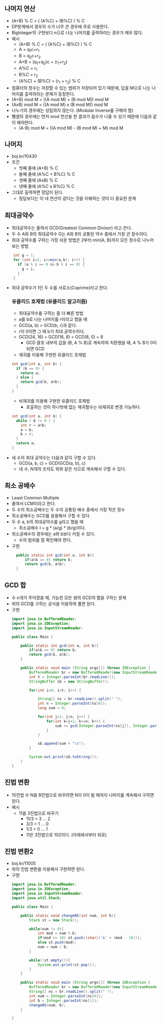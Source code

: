 ## 나머지 연산
- (A+B) % C = ( (A%C) + (B%C) ) % C
- DP문제에서 경우의 수가 너무 큰 경우에 주로 사용한다. 
- BigInteger의 구현보다 n으로 나눈 나머지를 출력하라는 경우가 매우 많다.
- 예시
	- (A+B) % C = ( (A%C) + (B%C) ) % C
	- A = q<sub>1</sub>c+r<sub>1</sub>
    - B = q<sub>2</sub>c+r<sub>2</sub>
    - A+B = (q<sub>1</sub>+q<sub>2</sub>)c + (r<sub>1</sub>+r<sub>2</sub>)
    - A%C = r<sub>1</sub>
    - B%C = r<sub>2</sub>
    - (A%C) + (B%C) = (r<sub>1</sub> + r<sub>2</sub>) % C
- 컴퓨터의 정수는 저장할 수 있는 범위가 저장되어 있기 때문에, 답을 M으로 나눈 나머지를 출력하라는 문제가 등장한다.
- (A+B) mod M = ((A mod M) + (B mod M)) mod M
- (AxB) mod M = ((A mod M) x (B mod M)) mod M
- 나누기의 경우에는 성립하지 않는다. (Modular Inverse를 구해야 함)
- 뺄셈의 경우에는 먼저 mod 연산을 한 결과가 음수가 나올 수 있기 때문에 다음과 같이 해야한다.
	- (A-B) mod M = ((A mod M) - (B mod M) + M) mod M

## 나머지
- boj.kr/10430
- 조건
	- 첫째 줄에 (A+B) % C
    - 둘째 줄에 (A%C + B%C) % C
    - 셋째 줄에 (AxB) % C
    - 넷째 줄에 (A%C x B%C) % C
- 그대로 출력하면 정답이 된다.
	- 정답보다는 이 네 연산이 같다는 것을 이해하는 것이 더 중요한 문제

## 최대공약수
- 최대공약수는 줄여서 GCD(Greatest Common Divisor) 라고 쓴다.
- 두 수 A와 B의 최대공약수 G는 A와 B의 공통된 약수 중에서 가장 큰 정수이다.
- 최대 공약수를 구하는 가장 쉬운 방법은 2부터 min(A, B)까지 모든 정수로 나누어 보는 방법
```java
	int g = 1;
	for (int i=2; i<=min(a,b); i++) {
      if (a % i == 0 && b % i == 0) {
        g = i;  
      }
    }
```
- 최대 공약수가 1인 두 수를 서로소(Coprime)라고 한다.
	### 유클리드 호제법 (유클리드 알고리즘)
	- 최대공약수를 구하는 좀 더 빠른 방법
	- a를 b로 나눈 나머지를 r이라고 했을 때
    - GCD(a, b) = GCD(b, r)과 같다.
    - r이 0이면 그 때 b가 최대 공약수이다.
    - GCD(24, 16) = GCD(16, 8) = GCD(8, 0) = 8
    	- GCD 괄호 내부의 값을 (B, A % B)로 계속하여 치환했을 때, A % B가 0이 되면 GCD
	- 재귀를 이용해 구현한 유클리드 호제법
    ```java
	int gcd(int a, int b) {
      if (b == 0) {
        return a;
      } else {
        return gcd(b, a%b); 
      }
    }
	```
	- 비재귀를 이용해 구현한 유클리드 호제법
    	- 호출하는 것이 하나밖에 없는 재귀함수는 비재귀로 변경 가능하다.
    ```java
	int gcd(int a, int b) {
      while ( b != 0 ) {
        int r = a%b;
        a = b;
        b = r;
      }
      return a;
    }
	```
- 세 수의 최대 공약수는 다음과 같이 구할 수 있다.
	- GCD(a, b, c) = GCD(GCD(a, b), c)
    - 네 수, N개의 숫자도 위와 같은 식으로 계속해서 구할 수 있다.

## 최소 공배수
- Least Common Multiple
- 줄여서 LCM이라고 한다.
- 두 수의 최소공배수는 두 수의 공통된 배수 중에서 가장 작은 정수
- 최소공배수는 GCD를 응용해서 구할 수 있다.
- 두 수 a, b의 최대공약수를 g라고 했을 때 
	- 최소공배수 l = g * (a/g) * (b/g)이다.
- 최소공배수의 경우에는 a와 b보다 커질 수 있다.
	- 수의 범위를 잘 확인해야 한다.
- 구현
	```java
      public static int gcd(int a, int b){
          if(a%b == 0) return b;
          return gcd(b, a%b);
      }
	```
    
## GCD 합
- 수 n개가 주어졌을 때, 가능한 모든 쌍의 GCD의 합을 구하는 문제
- 위의 GCD를 구하는 공식을 이용하여 풀면 된다.
- 구현 
	```java
	import java.io.BufferedReader;
    import java.io.IOException;
    import java.io.InputStreamReader;
    
    public class Main {
    
        public static int gcd(int a, int b){
            if(a%b == 0) return b;
            return gcd(b, a%b);
        }
    
        public static void main (String args[]) throws IOException {
            BufferedReader br = new BufferedReader(new InputStreamReader(System.in));
            int t = Integer.parseInt(br.readLine());
            StringBuffer sb = new StringBuffer();
    
            for(int i=0; i<t; i++) {
    
                String[] ns = br.readLine().split(" ");
                int n = Integer.parseInt(ns[0]);
                long sum = 0;
    
                for(int j=1; j<n; j++) {
                    for(int k=j+1; k<=n; k++) {
                        sum += gcd(Integer.parseInt(ns[j]), Integer.parseInt(ns[k]));
                    }
                }
    
                sb.append(sum + "\n");
            }
    
            System.out.print(sb.toString());
        }
    }
	```

## 진법 변환
- 10진법 수 N을 B진법으로 바꾸려면 N이 0이 될 때까지 나머지를 계속해서 구하면 된다.
- 예시
	- 11을 3진법으로 바꾸기
    	- 11/3 = 3 ... 2
        - 3/3 = 1 ... 0
        - 1/3 = 0 ... 1
        - 11은 3진법으로 102이다. (아래에서부터 위로)

## 진법 변환2
- boj.kr/11005
- 위의 진법 변환을 이용해서 구현하면 된다.
- 구현 
	```java
	import java.io.BufferedReader;
    import java.io.IOException;
    import java.io.InputStreamReader;
    import java.util.Stack;

    public class Main {

        public static void changeNS(int num, int b){
            Stack st = new Stack();

            while(num != 0){
                int mod = num % b;
                if(mod >= 10) st.push((char)('A' + (mod - 10)));
                else st.push(mod);
                num = num / b;
            }

            while(!st.empty()){
                System.out.print(st.pop());
            }
        }

        public static void main (String args[]) throws IOException {
            BufferedReader br = new BufferedReader(new InputStreamReader(System.in));
            String[] ns = br.readLine().split(" ");
            int num = Integer.parseInt(ns[0]);
            int b = Integer.parseInt(ns[1]);
            changeNS(num, b);
        }

    }
	```
